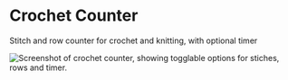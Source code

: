 # Crochet Counter
Stitch and row counter for crochet and knitting, with optional timer

![Screenshot of crochet counter, showing togglable options for stiches, rows and timer.](https://github.com/user-attachments/assets/5a5063bc-0a14-4132-a58e-c729eaf38881)
